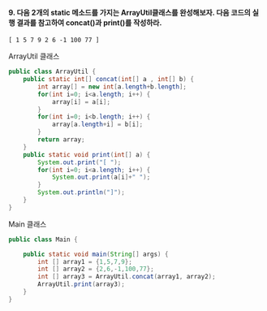 #### 9. 다음 2개의 static 메소드를 가지는 ArrayUtil클래스를 완성해보자. 다음 코드의 실행 결과를 참고하여 concat()과 print()를 작성하라.
```
[ 1 5 7 9 2 6 -1 100 77 ]
```
ArrayUtil 클래스
```java
public class ArrayUtil {
	public static int[] concat(int[] a , int[] b) {
		int array[] = new int[a.length+b.length];
		for(int i=0; i<a.length; i++) {
			array[i] = a[i];
		}
		for(int i=0; i<b.length; i++) {
			array[a.length+i] = b[i];
		}
		return array;
	}
	public static void print(int[] a) {
		System.out.print("[ ");
		for(int i=0; i<a.length; i++) {
			System.out.print(a[i]+" ");
		}
		System.out.println("]");
	}
}
```
Main 클래스
```java
public class Main {

	public static void main(String[] args) {
		int [] array1 = {1,5,7,9};
		int [] array2 = {2,6,-1,100,77};
		int [] array3 = ArrayUtil.concat(array1, array2);
		ArrayUtil.print(array3);
	}
}
```
